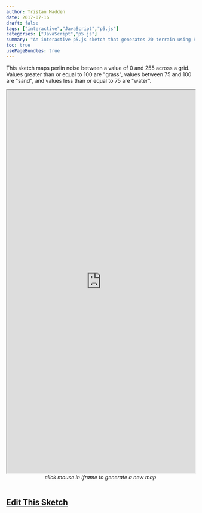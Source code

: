 ```yaml
---
author: Tristan Madden
date: 2017-07-16
draft: false
tags: ["interactive","JavaScript","p5.js"]
categories: ["JavaScript","p5.js"]
summary: "An interactive p5.js sketch that generates 2D terrain using Perlin noise, with different colors representing water, sand, and grass based on elevation values."
toc: true
usePageBundles: true
---
```


This sketch maps perlin noise between a value of 0 and 255 across a grid. Values greater than or equal to 100 are
"grass", values between 75 and 100 are "sand", and values less than or equal to 75 are "water".

 <iframe width=100% height=1024px src="https://editor.p5js.org/Berkanan/full/LbNSvlqKU"></iframe>

<center><em>click mouse in iframe to generate a new map</em></center>
<br>


<h2><a class="btn btn-outline-secondary btn-lg" href="https://editor.p5js.org/Berkanan/sketches/LbNSvlqKU">Edit This Sketch</a></h2>